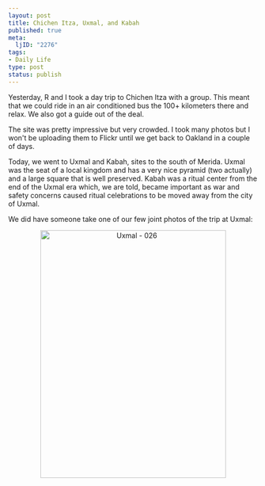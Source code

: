 ```yaml
--- 
layout: post
title: Chichen Itza, Uxmal, and Kabah
published: true
meta: 
  ljID: "2276"
tags: 
- Daily Life
type: post
status: publish
---
```

Yesterday, R and I took a day trip to Chichen Itza with a group. This meant that we could ride in an air conditioned bus the 100+ kilometers there and relax. We also got a guide out of the deal.

The site was pretty impressive but very crowded. I took many photos but I won't be uploading them to Flickr until we get back to Oakland in a couple of days.

Today, we went to Uxmal and Kabah, sites to the south of Merida. Uxmal was the seat of a local kingdom and has a very nice pyramid (two actually) and a large square that is well preserved. Kabah was a ritual center from the end of the Uxmal era which, we are told, became important as war and safety concerns caused ritual celebrations to be moved away from the city of Uxmal.

We did have someone take one of our few joint photos of the trip at Uxmal:
<p align="center"><a title="Photo Sharing" href="http://www.flickr.com/photos/albill/288059243/"><img width="375" height="500" alt="Uxmal - 026" src="http://static.flickr.com/121/288059243_0d209987a0.jpg" /></a></p>
